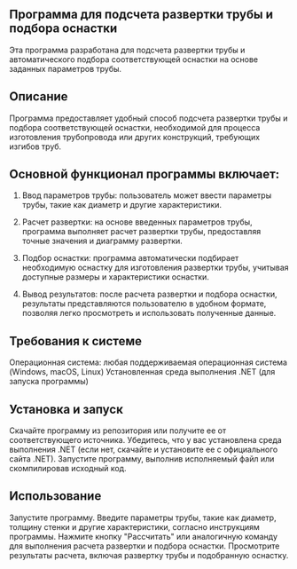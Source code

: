 ## Программа для подсчета развертки трубы и подбора оснастки
Эта программа разработана для подсчета развертки трубы и автоматического подбора соответствующей оснастки на основе заданных параметров трубы.

## Описание
Программа предоставляет удобный способ подсчета развертки трубы и подбора соответствующей оснастки, необходимой для процесса изготовления трубопровода или других конструкций, требующих изгибов труб.

## Основной функционал программы включает:

1. Ввод параметров трубы: пользователь может ввести параметры трубы, такие как диаметр и другие характеристики.

2. Расчет развертки: на основе введенных параметров трубы, программа выполняет расчет развертки трубы, предоставляя точные значения и диаграмму развертки.

3. Подбор оснастки: программа автоматически подбирает необходимую оснастку для изготовления развертки трубы, учитывая доступные размеры и характеристики оснастки.

4. Вывод результатов: после расчета развертки и подбора оснастки, результаты представляются пользователю в удобном формате, позволяя легко просмотреть и использовать полученные данные.

## Требования к системе
Операционная система: любая поддерживаемая операционная система (Windows, macOS, Linux)
Установленная среда выполнения .NET (для запуска программы)

## Установка и запуск
Скачайте программу из репозитория или получите ее от соответствующего источника.
Убедитесь, что у вас установлена среда выполнения .NET (если нет, скачайте и установите ее с официального сайта .NET).
Запустите программу, выполнив исполняемый файл или скомпилировав исходный код.

## Использование
Запустите программу.
Введите параметры трубы, такие как диаметр, толщину стенки и другие характеристики, согласно инструкциям программы.
Нажмите кнопку "Рассчитать" или аналогичную команду для выполнения расчета развертки и подбора оснастки.
Просмотрите результаты расчета, включая развертку трубы и подобранную оснастку.
